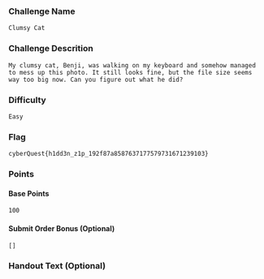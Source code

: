 ### Challenge Name
```
Clumsy Cat
```

### Challenge Descrition
```
My clumsy cat, Benji, was walking on my keyboard and somehow managed to mess up this photo. It still looks fine, but the file size seems way too big now. Can you figure out what he did?
```

### Difficulty
```
Easy
```

### Flag
```
cyberQuest{h1dd3n_z1p_192f87a8587637177579731671239103}
```

### Points
#### Base Points
```
100
```

#### Submit Order Bonus (Optional)
```
[]
```

### Handout Text (Optional)
```
```
